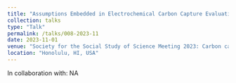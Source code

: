 ```yaml
---
title: "Assumptions Embedded in Electrochemical Carbon Capture Evaluation Metrics"
collection: talks
type: "Talk"
permalink: /talks/008-2023-11
date: 2023-11-01
venue: "Society for the Social Study of Science Meeting 2023: Carbon capture rush: Rethinking carbon futures"
location: "Honolulu, HI, USA"
---
```


In collaboration with: NA
